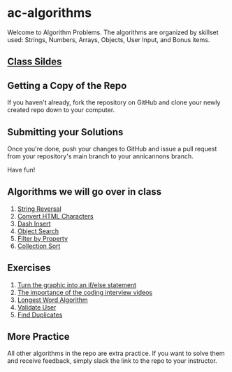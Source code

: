 # ac-algorithms

Welcome to Algorithm Problems. The algorithms are organized by skillset used: Strings, Numbers, Arrays, Objects, User Input, and Bonus items. 

[Class Sildes](https://www.canva.com/design/DAFw4hCGKaM/T94msKC0ispyhPXtfPRzyQ/view?utm_content=DAFw4hCGKaM&utm_campaign=designshare&utm_medium=link&utm_source=publishsharelink)
--------------------------

Getting a Copy of the Repo
--------------------------
If you haven't already, fork the repository on GitHub and clone your newly created
repo down to your computer. 

Submitting your Solutions
-------------------------
Once you're done, push your changes to GitHub and issue a pull request from your
repository's main branch to your annicannons branch. 

Have fun!

Algorithms we will go over in class
-------------------------
1. [String Reversal](https://anniecannons.udemy.com/course/coding-interview-bootcamp-algorithms-and-data-structure/learn/quiz/4990654#overview)
2. [Convert HTML Characters](https://github.com/AnnieCannons/ac-algorithms/blob/main/algorithms/1-Strings/convertHtmlCharacters.js)
3. [Dash Insert](https://github.com/AnnieCannons/ac-algorithms/blob/main/algorithms/1-Strings/dashInsert.js)
4. [Object Search](https://github.com/AnnieCannons/ac-algorithms/blob/main/algorithms/3-Arrays-and-Objects/objectSearch.js)
5. [Filter by Property](https://github.com/AnnieCannons/ac-algorithms/blob/main/algorithms/3-Arrays-and-Objects/filterByProperty.js)
6. [Collection Sort](https://github.com/AnnieCannons/ac-algorithms/blob/main/algorithms/4-Objects/collectionSort.js)

Exercises
-------------------------
1. [Turn the graphic into an if/else statement](https://github.com/AnnieCannons/ac-algorithms/tree/main/algorithms/Decision-tree-graphic)
2. [The importance of the coding interview videos](https://github.com/AnnieCannons/ac-algorithms/blob/main/algorithms/Udemy/Interview-Video-Assignment/README.md)
3. [Longest Word Algorithm](https://github.com/AnnieCannons/ac-algorithms/blob/main/algorithms/1-Strings/dashInsert.js)
4. [Validate User](https://github.com/AnnieCannons/ac-algorithms/blob/main/algorithms/3-Arrays-and-Objects/validateUser.js)
5. [Find Duplicates](https://github.com/AnnieCannons/ac-algorithms/blob/main/algorithms/3-Arrays-and-Objects/findDuplicates.js)

More Practice
-------------------------
All other algorithms in the repo are extra practice. If you want to solve them and receive feedback, simply slack the link to the repo to your instructor.